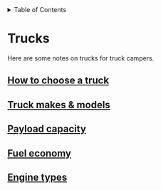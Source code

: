<!-- START doctoc generated TOC please keep comment here to allow auto update -->
<!-- DON'T EDIT THIS SECTION, INSTEAD RE-RUN doctoc TO UPDATE -->
<details>
<summary>Table of Contents</summary>

- [Trucks](#trucks)
  - [How to choose a truck](#how-to-choose-a-truck)
  - [Truck Makes & Models](#truck-makes--models)
    - [Light-duty Mid-size (Class 1)](#light-duty-mid-size-class-1)
    - [Light-duty Full-size (Class 2a-2b)](#light-duty-full-size-class-2a-2b)
      - [Half-ton](#half-ton)
    - [Medium-duty (Class 3-6)](#medium-duty-class-3-6)
  - [Payload capacity](#payload-capacity)
    - [Weighing the truck](#weighing-the-truck)
    - [Achieving a payload capacity](#achieving-a-payload-capacity)
      - [Wheels & Tires](#wheels--tires)
  - [Fuel economy](#fuel-economy)
  - [Engine Types](#engine-types)
    - [Engine impact on Payload](#engine-impact-on-payload)
    - [Horsepower & Torque](#horsepower--torque)
      - [Gas engine torque band](#gas-engine-torque-band)
      - [Diesel engine torque band](#diesel-engine-torque-band)
    - [Engine Type Pros/Cons](#engine-type-proscons)
    - [General recommendations](#general-recommendations)
    - [FAQ](#faq)

</details>
<!-- END doctoc generated TOC please keep comment here to allow auto update -->

# Trucks

Here are some notes on trucks for truck campers.

## [How to choose a truck](./How_to_choose_a_truck.md)

## [Truck makes & models](./Truck_makes_models.md)

## [Payload capacity](./Payload_capacity.md)

## [Fuel economy](./Fuel_economy.md)

## [Engine types](./Engine_types.md)

